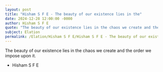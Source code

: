 ```yaml
---
layout: post
title: "Hisham S F E - The beauty of our existence lies in the"
date: 2024-12-28 12:00:00 -0000
author: Hisham S F E
quote: "The beauty of our existence lies in the chaos we create and the order we impose upon it."
subject: Elation
permalink: /Elation/Hisham S F E/Hisham S F E - The beauty of our existence lies in the
---
```


The beauty of our existence lies in the chaos we create and the order we impose upon it.

- Hisham S F E
